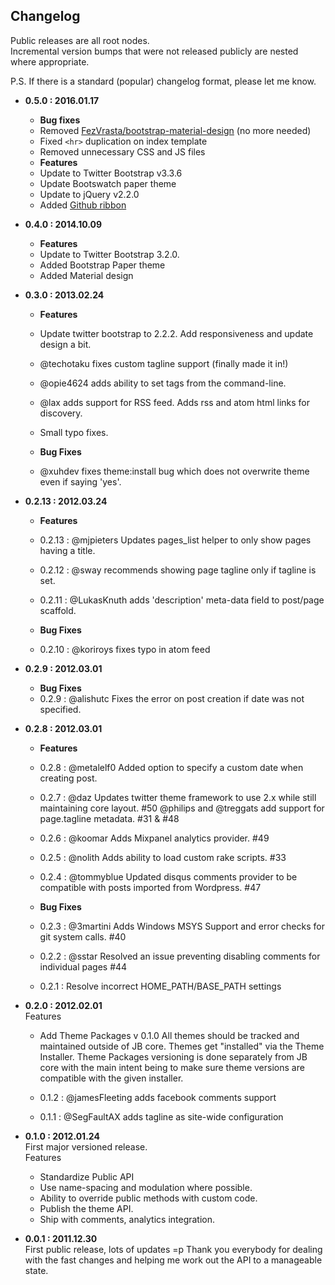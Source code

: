 ## Changelog

Public releases are all root nodes.  
Incremental version bumps that were not released publicly are nested where appropriate.

P.S. If there is a standard (popular) changelog format, please let me know.

- **0.5.0 : 2016.01.17**
   - **Bug fixes**
   - Removed [FezVrasta/bootstrap-material-design](https://github.com/FezVrasta/bootstrap-material-design) (no more needed)
   - Fixed `<hr>` duplication on index template
   - Removed unnecessary CSS and JS files
   - **Features**
   - Update to Twitter Bootstrap v3.3.6
   - Update Bootswatch paper theme
   - Update to jQuery v2.2.0
   - Added [Github ribbon](https://github.com/blog/273-github-ribbons)

- **0.4.0 : 2014.10.09**
    - **Features**
    - Update to Twitter Bootstrap 3.2.0.
    - Added Bootstrap Paper theme
    - Added Material design

- **0.3.0 : 2013.02.24**
    - **Features**
    - Update twitter bootstrap to 2.2.2. Add responsiveness and update design a bit.
    - @techotaku fixes custom tagline support (finally made it in!)
    - @opie4624 adds ability to set tags from the command-line.
    - @lax adds support for RSS feed. Adds rss and atom html links for discovery.
    - Small typo fixes.

    - **Bug Fixes**
    - @xuhdev fixes theme:install bug which does not overwrite theme even if saying 'yes'.

- **0.2.13 : 2012.03.24**   
    - **Features**
    - 0.2.13 : @mjpieters Updates pages_list helper to only show pages having a title.
    - 0.2.12 : @sway recommends showing page tagline only if tagline is set.
    - 0.2.11 : @LukasKnuth adds 'description' meta-data field to post/page scaffold.

    - **Bug Fixes**
    - 0.2.10 : @koriroys fixes typo in atom feed

- **0.2.9 : 2012.03.01**   
    - **Bug Fixes**
    - 0.2.9 : @alishutc Fixes the error on post creation if date was not specified.

- **0.2.8 : 2012.03.01**   
    - **Features**
    - 0.2.8 : @metalelf0 Added option to specify a custom date when creating post.
    - 0.2.7 : @daz Updates twitter theme framework to use 2.x while still maintaining core layout. #50
              @philips and @treggats add support for page.tagline metadata. #31 & #48
    - 0.2.6 : @koomar Adds Mixpanel analytics provider. #49
    - 0.2.5 : @nolith Adds ability to load custom rake scripts. #33
    - 0.2.4 : @tommyblue Updated disqus comments provider to be compatible with posts imported from Wordpress. #47

    - **Bug Fixes**
    - 0.2.3 : @3martini Adds Windows MSYS Support and error checks for git system calls. #40
    - 0.2.2 : @sstar Resolved an issue preventing disabling comments for individual pages #44
    - 0.2.1 : Resolve incorrect HOME\_PATH/BASE\_PATH settings

- **0.2.0 : 2012.02.01**   
  Features
    - Add Theme Packages v 0.1.0
      All themes should be tracked and maintained outside of JB core.
      Themes get "installed" via the Theme Installer.
      Theme Packages versioning is done separately from JB core with
      the main intent being to make sure theme versions are compatible with the given installer.

    - 0.1.2 : @jamesFleeting adds facebook comments support
    - 0.1.1 : @SegFaultAX adds tagline as site-wide configuration

- **0.1.0 : 2012.01.24**   
  First major versioned release.   
  Features   
    - Standardize Public API
    - Use name-spacing and modulation where possible.
    - Ability to override public methods with custom code.
    - Publish the theme API.
    - Ship with comments, analytics integration.
  
- **0.0.1 : 2011.12.30**    
  First public release, lots of updates =p
  Thank you everybody for dealing with the fast changes and helping
  me work out the API to a manageable state.
  
